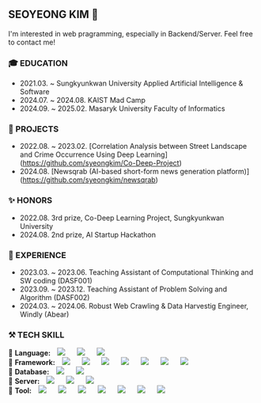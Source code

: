 ## SEOYEONG KIM 👋

I'm interested in web pragramming, especially in Backend/Server. 
Feel free to contact me! 


### 🎓 EDUCATION
- 2021.03. ~ Sungkyunkwan University Applied Artificial Intelligence & Software
- 2024.07. ~ 2024.08. KAIST Mad Camp
- 2024.09. ~ 2025.02. Masaryk University Faculty of Informatics

### 📂 PROJECTS
- 2022.08. ~ 2023.02. [Correlation Analysis between Street Landscape and Crime Occurrence Using Deep Learning] (https://github.com/syeongkim/Co-Deep-Project)
- 2024.08. [Newsqrab (AI-based short-form news generation platform)] (https://github.com/syeongkim/newsqrab)

### ✨ HONORS
- 2022.08. 3rd prize, Co-Deep Learning Project, Sungkyunkwan University
- 2024.08. 2nd prize, AI Startup Hackathon

### 💬 EXPERIENCE
- 2023.03. ~ 2023.06. Teaching Assistant of Computational Thinking and SW coding (DASF001)
- 2023.09. ~ 2023.12. Teaching Assistant of Problem Solving and Algorithm (DASF002)
- 2024.03. ~ 2024.06. Robust Web Crawling & Data Harvestig Engineer, Windly (Abear)

### ⚒️ TECH SKILL
📌 **Language:** 
<img src="https://img.shields.io/badge/PYTHON-%233776AB?style=flat-square&logo=python&logoColor=white" style="height : auto; margin-left : 10px; margin-right : 10px;"/>
<img src="https://img.shields.io/badge/JavaScript-%23F7DF1E?style=flat-square&logo=javascript&logoColor=white" style="height : auto; margin-left : 10px; margin-right : 10px;"/> 
<img src="https://img.shields.io/badge/Kotlin-%237F52FF?style=flat-square&logo=kotlin&logoColor=white" style="height : auto; margin-left : 10px; margin-right : 10px;"/> <br>
📌 **Framework:**
<img src="https://img.shields.io/badge/Flutter-%2302569B?style=flat-square&logo=flutter&logoColor=white" style="height : auto; margin-left : 10px; margin-right : 10px;"/>
<img src="https://img.shields.io/badge/Bootstrap-%237952B3?style=flat-square&logo=bootstrap&logoColor=white" style="height : auto; margin-left : 10px; margin-right : 10px;"/>
<img src="https://img.shields.io/badge/TailwindCSS-%2306B6D4?style=flat-square&logo=tailwindcss&logoColor=white" style="height : auto; margin-left : 10px; margin-right : 10px;"/>
<img src="https://img.shields.io/badge/React-%2361DAFB?style=flat-square&logo=react&logoColor=white" style="height : auto; margin-left : 10px; margin-right : 10px;"/>
<img src="https://img.shields.io/badge/NestJS-%23E0234E?style=flat-square&logo=nestjs&logoColor=white" style="height : auto; margin-left : 10px; margin-right : 10px;"/>
<img src="https://img.shields.io/badge/NextJS-%23000000?style=flat-square&logo=nextdotjs&logoColor=white" style="height : auto; margin-left : 10px; margin-right : 10px;"/>
<img src="https://img.shields.io/badge/Django-%23092E20?style=flat-square&logo=django&logoColor=white" style="height : auto; margin-left : 10px; margin-right : 10px;"/> <br>
📌 **Database:**
<img src="https://img.shields.io/badge/MySQL-%234479A1?style=flat-square&logo=mysql&logoColor=white" style="height : auto; margin-left : 10px; margin-right : 10px;"/>
<img src="https://img.shields.io/badge/MongoDB-%2347A248?style=flat-square&logo=mongodb&logoColor=white" style="height : auto; margin-left : 10px; margin-right : 10px;"/> <br>
📌 **Server:**
<img src="https://img.shields.io/badge/Amazon EC2-%23FF9900?style=flat-square&logo=amazonecs&logoColor=white" style="height : auto; margin-left : 10px; margin-right : 10px;"/>
<img src="https://img.shields.io/badge/Amazon RDS-%23527FFF?style=flat-square&logo=amazonrds&logoColor=white" style="height : auto; margin-left : 10px; margin-right : 10px;"/> 
<img src="https://img.shields.io/badge/Amazon S3-%23569A31?style=flat-square&logo=amazons3&logoColor=white" style="height : auto; margin-left : 10px; margin-right : 10px;"/> <br>
📌 **Tool:**
<img src="https://img.shields.io/badge/GitHub-%23181717?style=flat-square&logo=github&logoColor=white" style="height : auto; margin-left : 10px; margin-right : 10px;"/> 
<img src="https://img.shields.io/badge/GitHub Actions-%232088FF?style=flat-square&logo=githubactions&logoColor=white" style="height : auto; margin-left : 10px; margin-right : 10px;"/> 
<img src="https://img.shields.io/badge/GitHub Pages-%23222222?style=flat-square&logo=githubpages&logoColor=white" style="height : auto; margin-left : 10px; margin-right : 10px;"/> 
<img src="https://img.shields.io/badge/Slack-%234A154B?style=flat-square&logo=slack&logoColor=white" style="height : auto; margin-left : 10px; margin-right : 10px;"/> 
<img src="https://img.shields.io/badge/Jira-%230052CC?style=flat-square&logo=jira&logoColor=white" style="height : auto; margin-left : 10px; margin-right : 10px;"/> 
<img src="https://img.shields.io/badge/Notion-%23000000?style=flat-square&logo=notion&logoColor=white" style="height : auto; margin-left : 10px; margin-right : 10px;"/> 
<img src="https://img.shields.io/badge/Google Analytics-%23E37400?style=flat-square&logo=googleanalytics&logoColor=white" style="height : auto; margin-left : 10px; margin-right : 10px;"/> <br>
